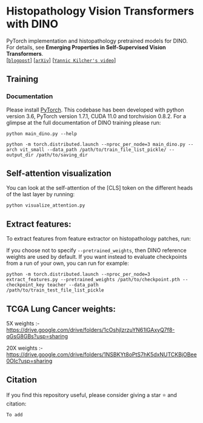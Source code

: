 # Histopathology Vision Transformers with DINO

PyTorch implementation and histopathology pretrained models for DINO. For details, see **Emerging Properties in Self-Supervised Vision Transformers**.  
[[`blogpost`](https://ai.facebook.com/blog/dino-paws-computer-vision-with-self-supervised-transformers-and-10x-more-efficient-training)] [[`arXiv`](https://arxiv.org/abs/2104.14294)] [[`Yannic Kilcher's video`](https://www.youtube.com/watch?v=h3ij3F3cPIk)]

## Training

### Documentation
Please install [PyTorch](https://pytorch.org/). This codebase has been developed with python version 3.6, PyTorch version 1.7.1, CUDA 11.0 and torchvision 0.8.2. For a glimpse at the full documentation of DINO training please run:
```
python main_dino.py --help
```

```
python -m torch.distributed.launch --nproc_per_node=3 main_dino.py --arch vit_small --data_path /path/to/train_file_list_pickle/ --output_dir /path/to/saving_dir
```

## Self-attention visualization
You can look at the self-attention of the [CLS] token on the different heads of the last layer by running:
```
python visualize_attention.py
```


## Extract features:
To extract features from feature extractor on histopathology patches, run:

If you choose not to specify `--pretrained_weights`, then DINO reference weights are used by default. If you want instead to evaluate checkpoints from a run of your own, you can run for example:
```
python -m torch.distributed.launch --nproc_per_node=3 extract_features.py --pretrained_weights /path/to/checkpoint.pth --checkpoint_key teacher --data_path /path/to/train_test_file_list_pickle
```

## TCGA Lung Cancer weights:
5X weights :- https://drive.google.com/drive/folders/1cOshjIzrzuYN61lGAxyQ7f8-qGsG8GBs?usp=sharing

20X weights :- https://drive.google.com/drive/folders/1NSBKYt8oPtS7hK5dxNUTCKBjOBee0OIc?usp=sharing

## Citation
If you find this repository useful, please consider giving a star :star: and citation:
```
To add
```
